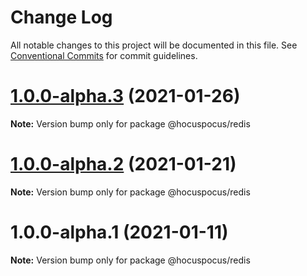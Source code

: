 # Change Log

All notable changes to this project will be documented in this file.
See [Conventional Commits](https://conventionalcommits.org) for commit guidelines.

# [1.0.0-alpha.3](https://github.com/ueberdosis/hocuspocus/compare/@hocuspocus/redis@1.0.0-alpha.2...@hocuspocus/redis@1.0.0-alpha.3) (2021-01-26)

**Note:** Version bump only for package @hocuspocus/redis





# [1.0.0-alpha.2](https://github.com/ueberdosis/hocuspocus/compare/@hocuspocus/redis@1.0.0-alpha.1...@hocuspocus/redis@1.0.0-alpha.2) (2021-01-21)

**Note:** Version bump only for package @hocuspocus/redis





# 1.0.0-alpha.1 (2021-01-11)

**Note:** Version bump only for package @hocuspocus/redis
